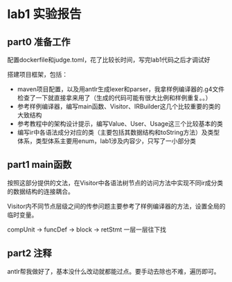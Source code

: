 # lab1 实验报告

## part0 准备工作

配置dockerfile和judge.toml，花了比较长时间，写完lab1代码之后才调试好

搭建项目框架，包括：

- maven项目配置，以及用antlr生成lexer和parser，我拿样例编译器的.g4文件检查了一下就直接拿来用了（生成的代码可能有很大比例和样例重复。。）
- 参考样例编译器，编写main函数、Visitor、IRBuilder这几个比较重要的类的大致结构
- 参考教程中的架构设计提示，编写Value、User、Usage这三个比较基本的类
- 编写ir中各语法成分对应的类（主要包括其数据结构和toString方法）及类型体系，类型体系主要用enum，lab1涉及内容少，只写了一小部分类

## part1 main函数

按照这部分提供的文法，在Visitor中各语法树节点的访问方法中实现不同ir成分类的数据结构的连接耦合。

Visitor内不同节点层级之间的传参问题主要参考了样例编译器的方法，设置全局的临时变量。

compUnit -> funcDef -> block -> retStmt 一层一层往下找

## part2 注释

antlr帮我做好了，基本没什么改动就都能过点。要手动去除也不难，遍历即可。
